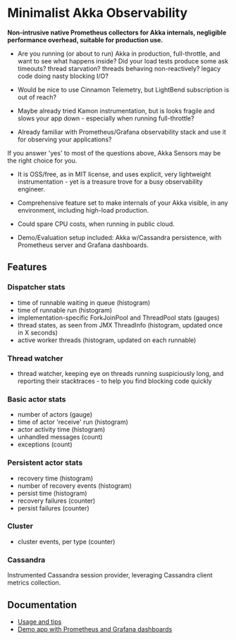 # Minimalist Akka Observability

**Non-intrusive native Prometheus collectors for Akka internals, negligible performance overhead, suitable for production use.**

- Are you running (or about to run) Akka in production, full-throttle, and want to see what happens inside?  Did your load tests produce some ask timeouts? thread starvation? threads behaving non-reactively? legacy code doing nasty blocking I/O? 

- Would be nice to use Cinnamon Telemetry, but LightBend subscription is out of reach? 

- Maybe already tried Kamon instrumentation, but is looks fragile and slows your app down - especially when running full-throttle?

- Already familiar with Prometheus/Grafana observability stack and use it for observing your applications?

If you answer 'yes' to most of the questions above, Akka Sensors may be the right choice for you. 

- It is OSS/free, as in MIT license, and uses explicit, very lightweight instrumentation - yet is a treasure trove for a busy observability engineer.

- Comprehensive feature set to make internals of your Akka visible, in any environment, including high-load production. 

- Could spare CPU costs, when running in public cloud.

- Demo/Evaluation setup included: Akka w/Cassandra persistence, with Prometheus server and Grafana dashboards.

## Features

###  Dispatcher stats
 - time of runnable waiting in queue (histogram) 
 - time of runnable run (histogram)
 - implementation-specific ForkJoinPool and ThreadPool stats (gauges)
 - thread states, as seen from JMX ThreadInfo (histogram, updated once in X seconds) 
 - active worker threads (histogram, updated on each runnable)

### Thread watcher
 - thread watcher, keeping eye on threads running suspiciously long, and reporting their stacktraces - to help you find blocking code quickly 

### Basic actor stats
 - number of actors (gauge)
 - time of actor 'receive' run (histogram)
 - actor activity time (histogram)
 - unhandled messages (count)
 - exceptions (count)
 
### Persistent actor stats
 - recovery time (histogram)
 - number of recovery events (histogram)
 - persist time (histogram)
 - recovery failures (counter)
 - persist failures (counter)

### Cluster
 - cluster events, per type (counter)

### Cassandra
Instrumented Cassandra session provider, leveraging Cassandra client metrics collection.

## Documentation

- [Usage and tips](./docs/USAGE.md)
- [Demo app with Prometheus and Grafana dashboards](./docs/DEMO.md)
